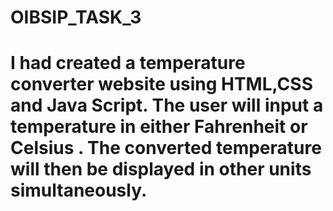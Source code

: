 # OIBSIP_TASK_3
# I had created a  temperature converter website using HTML,CSS and Java Script. The user will input a temperature in either Fahrenheit or Celsius . The converted temperature will then be displayed in other units simultaneously.
